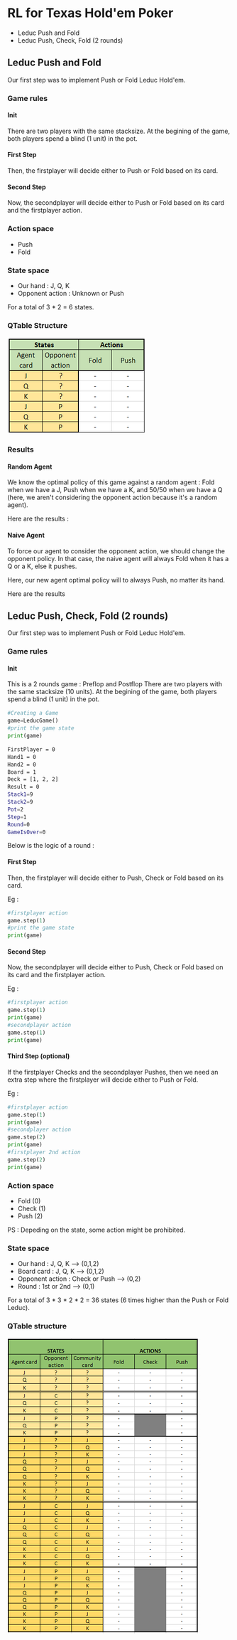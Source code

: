 # RL for Texas Hold'em Poker

- Leduc Push and Fold
- Leduc Push, Check, Fold (2 rounds)

## Leduc Push and Fold

Our first step was to implement Push or Fold Leduc Hold'em.

### Game rules

#### Init

There are two players with the same stacksize. At the begining of the game, both players spend a blind (1 unit) in the pot.

#### First Step

Then, the firstplayer will decide either to Push or Fold based on its card.

#### Second Step

Now, the secondplayer will decide either to Push or Fold based on its card and the firstplayer action.

### Action space

- Push
- Fold

### State space

- Our hand : J, Q, K
- Opponent action : Unknown or Push

For a total of 3 * 2 = 6 states.

### QTable Structure
<img src="qtable.png"></img>
### Results
#### Random Agent
We know the optimal policy of this game against a random agent : Fold when we have a J, Push when we have a K, and 50/50 when we have a Q (here, we aren't considering the opponent action because it's a random agent).

Here are the results : 

#### Naive Agent
To force our agent to consider the opponent action, we should change the opponent policy. In that case, the naive agent will always Fold when it has a Q or a K, else it pushes.

Here, our new agent optimal policy will to always Push, no matter its hand.

Here are the results
## Leduc Push, Check, Fold (2 rounds)
Our first step was to implement Push or Fold Leduc Hold'em.

### Game rules

#### Init

This is a 2 rounds game : Preflop and Postflop
There are two players with the same stacksize (10 units). At the begining of the game, both players spend a blind (1 unit) in the pot.

```python
#Creating a Game
game=LeducGame()
#print the game state
print(game)
```

```bash
FirstPlayer = 0 
Hand1 = 0 
Hand2 = 0 
Board = 1 
Deck = [1, 2, 2]
Result = 0
Stack1=9
Stack2=9
Pot=2
Step=1
Round=0
GameIsOver=0
```

Below is the logic of a round :

#### First Step

Then, the firstplayer will decide either to Push, Check or Fold based on its card.

Eg : 
```python
#firstplayer action
game.step(1)
#print the game state
print(game)
```

#### Second Step

Now, the secondplayer will decide either to Push, Check or Fold based on its card and the firstplayer action.

Eg : 
```python
#firstplayer action
game.step(1)
print(game)
#secondplayer action
game.step(1)
print(game)
```
#### Third Step (optional)

If the firstplayer Checks and the secondplayer Pushes, then we need an extra step where the firstplayer will decide either to Push or Fold.

Eg : 
```python
#firstplayer action
game.step(1)
print(game)
#secondplayer action
game.step(2)
print(game)
#firstplayer 2nd action
game.step(2)
print(game)
```

### Action space

- Fold (0)
- Check (1)
- Push (2)

PS : Depeding on the state, some action might be prohibited.
### State space

- Our hand : J, Q, K --> (0,1,2)
- Board card : J, Q, K --> (0,1,2)
- Opponent action : Check or Push --> (0,2)
- Round : 1st or 2nd --> (0,1)

For a total of 3 * 3 * 2 * 2 = 36 states (6 times higher than the Push or Fold Leduc).

### QTable structure
<img src="QTable2steps.png"></img>
